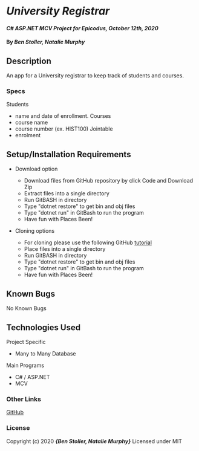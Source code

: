 <!-- University Registrar or Doctor's Office
Then select one of the following projects to complete over the next two days. To describe the features we want you to build, we will write user stories. User stories are a way of describing a feature that breaks functionality down into the smallest possible pieces and clearly communicates the use case, functionality, and benefit.

University Registrar
Create an app for a University registrar to keep track of students and courses. Here are some user stories for you - build one at a time before moving on to the next one.

__ enter a student, so I can keep track of all students enrolled at this University. I should be able to provide a name and date of enrollment.
__ enter a course, so I can keep track of all of the courses the University offers. I should be able to provide a course name and a course number (ex. HIST100).
__ be able to assign students to a course, so that teachers know which students are in their course. A course can have many students and a student can take many courses at the same time.
If you make it this far, great job! If you have time, work on these other user stories.

Extended things
__ be able to create departments. A student can be assigned to a department when they declare their major and a course can be assigned to a department when it is created.
__ be able to list out all of the courses or all of the students in a particular department, so that I can inform the counselors which departments need more students and which need more courses.
__ change a student's file to show that they have completed a course, so that I can see if they need to take the course again.
__ list out all of the courses a student has taken, so that I can see if they have met their degree requirements.
__ see how many students have not completed courses in any particular departments, so that I can tell the administration which departments need help.
__ …
If you make it this far before the end of the day, think up and write some other user stories that a University registrar might have. -->

# _University Registrar_

#### _C# ASP.NET MCV Project for Epicodus, October 12th, 2020_

#### By _**Ben Stoller, Natalie Murphy**_

## Description

An app for a University registrar to keep track of students and courses.

### Specs

Students

- name and date of enrollment.
  Courses
- course name
- course number (ex. HIST100)
  Jointable
- enrolment

## Setup/Installation Requirements

- Download option

  - Download files from GitHub repository by click Code and Download Zip
  - Extract files into a single directory
  - Run GitBASH in directory
  - Type "dotnet restore" to get bin and obj files
  - Type "dotnet run" in GitBash to run the program
  - Have fun with Places Been! <!-- TITLE HERE -->

- Cloning options
  - For cloning please use the following GitHub [tutorial](https://docs.github.com/en/enterprise/2.16/user/github/creating-cloning-and-archiving-repositories/cloning-a-repository)
  - Place files into a single directory
  - Run GitBASH in directory
  - Type "dotnet restore" to get bin and obj files
  - Type "dotnet run" in GitBash to run the program
  - Have fun with Places Been! <!-- TITLE HERE -->

## Known Bugs

No Known Bugs

## Technologies Used

Project Specific

- Many to Many Database

Main Programs

- C# / ASP.NET
- MCV

### Other Links

[GitHub](https://github.com/murphynd)

### License

Copyright (c) 2020 **_{Ben Stoller, Natalie Murphy}_**
Licensed under MIT
